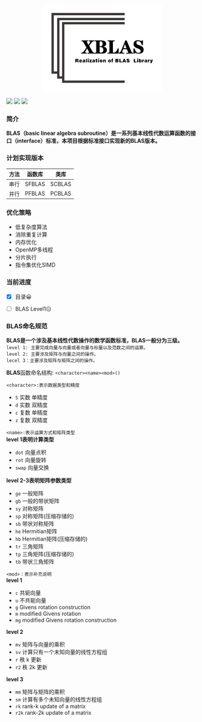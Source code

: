 
<div align=center> <img src="logo.jpg" > </div>

![](https://img.shields.io/badge/license-MIT-blue)
![](https://img.shields.io/badge/language-C%2B%2B-9cf)
![](https://img.shields.io/badge/Directive-OpenMP-ff69b4)

### 简介
**BLAS（basic linear algebra subroutine）是一系列基本线性代数运算函数的接口（interface）标准，本项目根据标准接口实现新的BLAS版本。**

### 计划实现版本
|方法|函数库|类库|
|---|---|---|
|串行|SFBLAS|SCBLAS|
|并行|PFBLAS|PCBLAS|

### 优化策略
* 低复杂度算法
* 消除重复计算
* 内存优化
* OpenMP多线程
* 分片执行
* 指令集优化SIMD

### 当前进度
- [x] 目录&#x1F600;
- [ ] BLAS Level1&#x1F611; 


### BLAS命名规范
**BLAS是一个涉及基本线性代数操作的数学函数标准，BLAS一般分为三级。**  
`level 1: 主要完成向量与向量或者向量与标量以及范数之间的运算。`  
`level 2: 主要涉及矩阵与向量之间的操作。`  
`lecel 3：主要涉及矩阵与矩阵之间的操作。`

**BLAS**函数命名结构:   `<character><name><mod>()`

`<character>:表示数据类型和精度`
* `S` 实数 单精度
* `d` 实数 双精度
* `c` 复数 单精度
* `z` 复数 双精度

`<name>:表示运算方式和矩阵类型`  
**level 1表明计算类型**  
* `dot` 向量点积
* `rot` 向量旋转
* `swap` 向量交换

**level 2-3表明矩阵参数类型**
* `ge` 一般矩阵
* `gb` 一般的带状矩阵
* `sy` 对称矩阵
* `sp` 对称矩阵(压缩存储的)
* `sb` 带状对称矩阵
* `he` Hermitian矩阵
* `hb` Hermitian矩阵(压缩存储的)
* `tr` 三角矩阵
* `tp` 三角矩阵(压缩存储的)
* `tb` 带状三角矩阵
  
`<mod>：表示补充说明`  
**level 1**

* `c` 共轭向量
* `u` 不共轭向量
* `g` Givens rotation construction
* `m` modified Givens rotation
* `mg` modified Givens rotation construction  

**level 2**
* `mv` 矩阵与向量的乘积
* `sv` 计算只有一个未知向量的线性方程组
* `r` 秩 k 更新
* `r2` 秩 2k 更新

**level 3**  
* `mm` 矩阵与矩阵的乘积
* `sm` 计算有多个未知向量的线性方程组
* `rk` rank-k update of a matrix
* `r2k` rank-2k update of a matrix